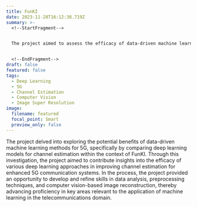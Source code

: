 ```yaml
---
title: FunKI
date: 2023-11-28T16:12:38.719Z
summary: >-
  <!--StartFragment-->


  The project aimed to assess the efficacy of data-driven machine learning methods, particularly deep learning models, for enhancing channel estimation in 5G communication systems using FunKI.


  <!--EndFragment-->
draft: false
featured: false
tags:
  - Deep Learning
  - 5G
  - Channel Estimation
  - Computer Vision
  - Image Super Resolution
image:
  filename: featured
  focal_point: Smart
  preview_only: false
---
```

<!--StartFragment-->

The project delved into exploring the potential benefits of data-driven machine learning methods for 5G, specifically by comparing deep learning models for channel estimation within the context of FunKI. Through this investigation, the project aimed to contribute insights into the efficacy of various deep learning approaches in improving channel estimation for enhanced 5G communication systems. In the process, the project provided an opportunity to develop and refine skills in data analysis, preprocessing techniques, and computer vision-based image reconstruction, thereby advancing proficiency in key areas relevant to the application of machine learning in the telecommunications domain.

<!--EndFragment-->